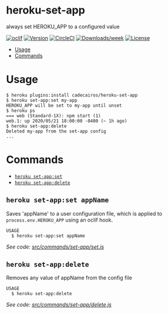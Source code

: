 heroku-set-app
==============

always set HEROKU_APP to a configured value

[![oclif](https://img.shields.io/badge/cli-oclif-brightgreen.svg)](https://oclif.io)
[![Version](https://img.shields.io/npm/v/heroku-set-app.svg)](https://npmjs.org/package/heroku-set-app)
[![CircleCI](https://circleci.com/gh/cadecairos/heroku-set-app/tree/master.svg?style=shield)](https://circleci.com/gh/cadecairos/heroku-set-app/tree/master)
[![Downloads/week](https://img.shields.io/npm/dw/heroku-set-app.svg)](https://npmjs.org/package/heroku-set-app)
[![License](https://img.shields.io/npm/l/heroku-set-app.svg)](https://github.com/cadecairos/heroku-set-app/blob/master/package.json)

* [Usage](#usage)
* [Commands](#commands)

# Usage

```sh-session
$ heroku plugins:install cadecairos/heroku-set-app
$ heroku set-app:set my-app
HEROKU_APP will be set to my-app until unset
$ heroku ps
=== web (Standard-1X): npm start (1)
web.1: up 2020/05/21 18:00:00 -0400 (~ 1h ago)
$ heroku set-app:delete
Deleted my-app from the set-app config
...
```

# Commands

* [`heroku set-app:set`](#heroku-set-app)
* [`heroku set-app:delete`](#heroku-set-app)

## `heroku set-app:set appName`

Saves 'appName' to a user configuration file, which is applied to `process.env.HEROKU_APP` using an oclif hook.

```
USAGE
  $ heroku set-app:set appName
```

_See code: [src/commands/set-app/set.js](https://github.com/cadecairos/heroku-set-app/blob/v0.0.2/src/commands/set-app/set.js)_

## `heroku set-app:delete`

Removes any value of appName from the config file

```
USAGE
  $ heroku set-app:delete
```

_See code: [src/commands/set-app/delete.js](https://github.com/cadecairos/heroku-set-app/blob/v0.0.2/src/commands/set-app/delete.js)_
